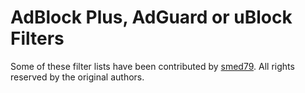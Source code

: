 # AdBlock Plus, AdGuard or uBlock Filters

Some of these filter lists have been contributed by [smed79](https://github.com/smed79).
All rights reserved by the original authors.
